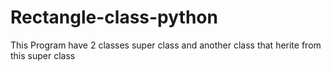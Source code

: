 # Rectangle-class-python
This Program have 2 classes super class and another class that herite from this super class
